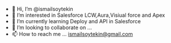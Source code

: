 - 👋 Hi, I’m @ismailsoytekin
- 👀 I’m interested in Salesforce LCW,Aura,Visiual force and Apex
- 🌱 I’m currently learning Deploy and API in Salesforce
- 💞️ I’m looking to collaborate on ...
- 📫 How to reach me ... ismailsoytekin@gmail.com

<!---
ismailsoytekin is a ✨ special ✨ repository because its `README.md` (this file) appears on your GitHub profile.
You can click the Preview link to take a look at your changes.
--->
